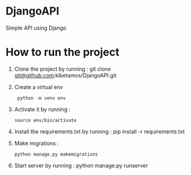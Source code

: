 # DjangoAPI
  Simple API using Django
# How to run the project
1. Clone the project by running :
       git clone git@github.com:kibetamos/DjangoAPI.git 
  2. Create a virtual env
     
          python -m venv env
     
  4. Activate it by running :
     
         source env/bin/activate
   
6. Install the requirements.txt by running :
       pip install -r requirements.txt

7. Make migrations :

       python manage.py makemigrations
8. Start server by running :
       python manage.py runserver 
